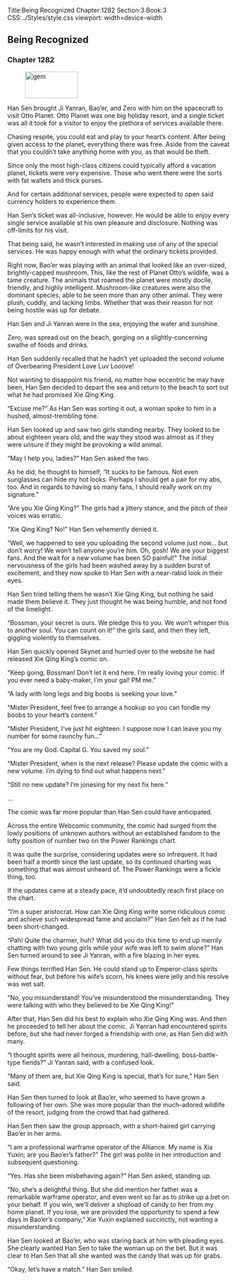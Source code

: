 Title:Being Recognized 
Chapter:1282 
Section:3 
Book:3 
CSS:../Styles/style.css 
viewport: width=device-width
  
## Being Recognized
### Chapter 1282
  
<figure>
	<img src="../Images/gem.gif" alt="gem" id="gem" width="120" height="60" />
</figure>
  

  
Han Sen brought Ji Yanran, Bao’er, and Zero with him on the spacecraft to visit Otto Planet. Otto Planet was one big holiday resort, and a single ticket was all it took for a visitor to enjoy the plethora of services available there.

Chasing respite, you could eat and play to your heart’s content. After being given access to the planet, everything there was free. Aside from the caveat that you couldn’t take anything home with you, as that would be theft.

Since only the most high-class citizens could typically afford a vacation planet, tickets were very expensive. Those who went there were the sorts with fat wallets and thick purses.

And for certain additional services, people were expected to open said currency holders to experience them.

Han Sen’s ticket was all-inclusive, however. He would be able to enjoy every single service available at his own pleasure and disclosure. Nothing was off-limits for his visit.

That being said, he wasn’t interested in making use of any of the special services. He was happy enough with what the ordinary tickets provided.

Right now, Bao’er was playing with an animal that looked like an over-sized, brightly-capped mushroom. This, like the rest of Planet Otto’s wildlife, was a tame creature. The animals that roamed the planet were mostly docile, friendly, and highly intelligent. Mushroom-like creatures were also the dominant species, able to be seen more than any other animal. They were plush, cuddly, and lacking limbs. Whether that was their reason for not being hostile was up for debate.

Han Sen and Ji Yanran were in the sea, enjoying the water and sunshine.

Zero, was spread out on the beach, gorging on a slightly-concerning swathe of foods and drinks.

Han Sen suddenly recalled that he hadn’t yet uploaded the second volume of Overbearing President Love Luv Looove!

Not wanting to disappoint his friend, no matter how eccentric he may have been, Han Sen decided to depart the sea and return to the beach to sort out what he had promised Xie Qing King.

“Excuse me?” As Han Sen was sorting it out, a woman spoke to him in a hushed, almost-trembling tone.

Han Sen looked up and saw two girls standing nearby. They looked to be about eighteen years old, and the way they stood was almost as if they were unsure if they might be provoking a wild animal.

“May I help you, ladies?” Han Sen asked the two.

As he did, he thought to himself, “It sucks to be famous. Not even sunglasses can hide my hot looks. Perhaps I should get a pair for my abs, too. And in regards to having so many fans, I should really work on my signature.”

“Are you Xie Qing King?” The girls had a jittery stance, and the pitch of their voices was erratic.

“Xie Qing King? No!” Han Sen vehemently denied it.

“Well, we happened to see you uploading the second volume just now… but don’t worry! We won’t tell anyone you’re him. Oh, gosh! We are your biggest fans. And the wait for a new volume has been SO painful!” The initial nervousness of the girls had been washed away by a sudden burst of excitement, and they now spoke to Han Sen with a near-rabid look in their eyes.

Han Sen tried telling them he wasn’t Xie Qing King, but nothing he said made them believe it. They just thought he was being humble, and not fond of the limelight.

“Bossman, your secret is ours. We pledge this to you. We won’t whisper this to another soul. You can count on it!” the girls said, and then they left, giggling violently to themselves.

Han Sen quickly opened Skynet and hurried over to the website he had released Xie Qing King’s comic on.

“Keep going, Bossman! Don’t let it end here. I’m really loving your comic. If you ever need a baby-maker, I’m your gal! PM me.”

“A lady with long legs and big boobs is seeking your love.”

“Mister President, feel free to arrange a hookup so you can fondle my boobs to your heart’s content.”

“Mister President, I’ve just hit eighteen. I suppose now I can leave you my number for some raunchy fun…”

“You are my God. Capital G. You saved my soul.”

“Mister President, when is the next release? Please update the comic with a new volume. I’m dying to find out what happens next.”

“Still no new update? I’m jonesing for my next fix here.”

…

The comic was far more popular than Han Sen could have anticipated.

Across the entire Webcomic community, the comic had surged from the lowly positions of unknown authors without an established fandom to the lofty position of number two on the Power Rankings chart.

It was quite the surprise, considering updates were so infrequent. It had been half a month since the last update, so its continued charting was something that was almost unheard of. The Power Rankings were a fickle thing, too.

If the updates came at a steady pace, it’d undoubtedly reach first place on the chart.

“I’m a super aristocrat. How can Xie Qing King write some ridiculous comic and achieve such widespread fame and acclaim?” Han Sen felt as if he had been short-changed.

“Pah! Quite the charmer, huh? What did you do this time to end up merrily chatting with two young girls while your wife was left to swim alone?” Han Sen turned around to see Ji Yanran, with a fire blazing in her eyes.

Few things terrified Han Sen. He could stand up to Emperor-class spirits without fear, but before his wife’s scorn, his knees were jelly and his resolve was wet salt.

“No, you misunderstand! You’ve misunderstood the misunderstanding. They were talking with who they believed to be Xie Qing King!”

After that, Han Sen did his best to explain who Xie Qing King was. And then he proceeded to tell her about the comic. Ji Yanran had encountered spirits before, but she had never forged a friendship with one, as Han Sen did with many.

“I thought spirits were all heinous, murdering, hall-dwelling, boss-battle-type fiends?” Ji Yanran said, with a confused look.

“Many of them are, but Xie Qing King is special, that’s for sure,” Han Sen said.

Han Sen then turned to look at Bao’er, who seemed to have grown a following of her own. She was more popular than the much-adored wildlife of the resort, judging from the crowd that had gathered.

Han Sen then saw the group approach, with a short-haired girl carrying Bao’er in her arms.

“I am a professional warframe operator of the Alliance. My name is Xia Yuxin; are you Bao’er’s father?” The girl was polite in her introduction and subsequent questioning.

“Yes. Has she been misbehaving again?” Han Sen asked, standing up.

“No, she’s a delightful thing. But she did mention her father was a remarkable warframe operator, and even went so far as to strike up a bet on your behalf. If you win, we’ll deliver a shipload of candy to her from my home planet. If you lose, we are provided the opportunity to spend a few days in Bao’er’s company,” Xie Yuxin explained succinctly, not wanting a misunderstanding.

Han Sen looked at Bao’er, who was staring back at him with pleading eyes. She clearly wanted Han Sen to take the woman up on the bet. But it was clear to Han Sen that all she wanted was the candy that was up for grabs.

“Okay, let’s have a match.” Han Sen smiled.